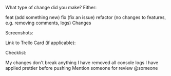 What type of change did you make? Either:

feat (add something new)
fix (fix an issue)
refactor (no changes to features, e.g. removing comments, logs)
Changes

Screenshots:

Link to Trello Card (if applicable):

Checklist:

My changes don't break anything
I have removed all console logs
I have applied prettier before pushing
Mention someone for review @someone
